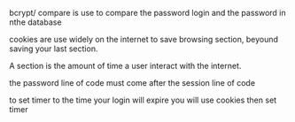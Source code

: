 bcrypt/ compare is use to compare the password login and the password in nthe database

cookies are use widely on the internet to save browsing section, beyound saving your last section.

A section is the amount of time a user interact with the internet.

the password line of code must come after the session line of code

to set timer to the time your login will expire you will use cookies then set timer